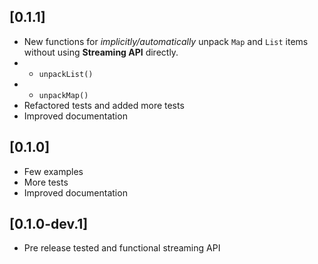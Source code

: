 ## [0.1.1]

* New functions for _implicitly/automatically_ unpack `Map` and `List` items without using **Streaming API** directly.
* * `unpackList()`
* * `unpackMap()`
* Refactored tests and added more tests
* Improved documentation

## [0.1.0] 

* Few examples 
* More tests
* Improved documentation 

## [0.1.0-dev.1]  

* Pre release tested and functional streaming API
